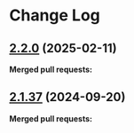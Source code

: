 # Change Log

## [2.2.0](https://github.com/networknt/openapi-petstore/tree/2.2.0) (2025-02-11)


**Merged pull requests:**


## [2.1.37](https://github.com/networknt/openapi-petstore/tree/2.1.37) (2024-09-20)


**Merged pull requests:**
